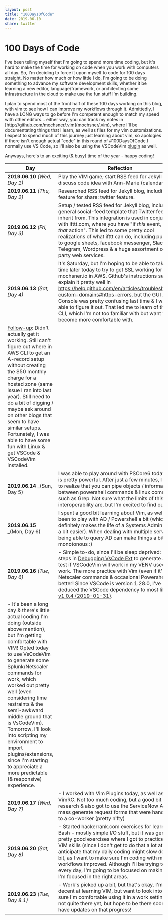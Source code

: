 ```yaml
---
layout: post
title: "100DaysOfCode"
date: 2019-06-10
share: twitter
---
```

# 100 Days of Code
I've been telling myself that I'm going to spend more time coding, but it's hard to make the time for working on code when you work with computers all day. So, I'm deciding to force it upon myself to code for 100 days straight. No matter how much or how little I do, I'm going to be doing something to advance my software development skills, whether it be learning a new editor, language/framework, or architecting some infrastructure in the cloud to make use the fun stuff I'm building. 

I plan to spend most of the front half of these 100 days working on this blog, with vim to see how I can improve my workflows through it. Admittedly, I have a LONG ways to go before I'm competent enough to match my speed with other editors... either way, you can track my notes in [http://github.com/mochsner/.vim](mochsner/.vim), where I'll be documentating things that I learn, as well as files for my vim customizations. I expect to spend much of this journey just learning about vim, so apologies if there isn't enough actual "code" in this round of #100DaysOfCode.I normally use VS Code, so I'll also be using the VSCodeVim [plugin](https://marketplace.visualstudio.com/items?itemName=vscodevim.vim) as well.

Anyways, here's to an exciting (& busy) time of the year - happy coding!

| Day | Reflection |
|----------|-------------|
| **2019.06.10** _(Wed, Day 1)_ | Play the VIM game; start RSS feed for Jekyll blog; discuss code idea with Ann-Marie (calendar) |
| **2019.06.11** _(Thu, Day 2)_ | Researched RSS feed for Jekyll blog, including tags feature for share: twitter feature. |
| **2019.06.12** _(Fri, Day 3)_ | Setup / tested RSS feed for Jekyll blog, including a general social-feed template that Twitter feeds inherit from. This integration is used in conjunction with ifttt.com, where you have "if _this_ event, then _that_ action". This led to some pretty cool realizations of what ifttt can do, including publishing to google sheets, facebook messenger, Slack, Telegram, Wordpress & a huge assortment of 3rd party web services. |
| **2019.06.13** _(Sat, Day 4)_ | It's Saturday, but I'm hoping to be able to take some time later today to try to get SSL working for mochsner.io in AWS. Github's instructions seem to explain it pretty well in https://help.github.com/en/articles/troubleshooting-custom-domains#https-errors, but the GUI AWS Console was pretty confusing last time & I wasn't able to figure it out. That led me to learn of the AWS CLI, which I'm not too familiar with but want to become more comfortable with. 
<u>Follow-up</u>: Didn't actually get it working. Still can't figure out where in AWS CLI to get an A-record setup without creating the $50 monthly charge for a hosted zone (same issue I ran into last year). Still need to do a bit of digging / maybe ask around on other blogs that seem to have similar setups. Fortunately, I was able to have some fun with Linux & get VSCode & VSCodeVim installed. |
| **2019.06.14** _(Sun, Day 5) | I was able to play around with PSCore6 today, which is pretty powerful. After just a few minutes, I came to realize that you can pipe objects / information between powershell commands & linux commands, such as Grep. Not sure what the limits of this interoperability are, but I'm excited to find out! |
| **2019.06.15** _(Mon, Day 6) | I spent a good bit learning about Vim, as well as been to play with AD / Powershell a bit (which definitely makes the life of a Systems Administrator a bit easier). When dealing with multiple servers, being able to query AD can make things a bit less monotonous :) |
| **2019.06.16** _(Tue, Day 6)_ | - Simple to-do, since I'll be sleep deprived: Follow steps in [Debugging VsCode Ext](https://github.com/Microsoft/vscode-go/wiki/Building,-Debugging-and-Sideloading-the-extension-in-Visual-Studio-Code) to generate a .vsix & test if VSCodeVim will work in my VENV used at work. The more practice with Vim (even if it's just Netscaler commands & occasional Powershell), the better! Since VSCode is version 1.28.0, I've deduced the VSCode dependency to most likely be [v1.0.4 (2019-01-31)](https://marketplace.visualstudio.com/items/vscodevim.vim/changelog).
- It's been a long day & there's little actual coding I'm doing (outside above mention), but I'm getting comfortable with VIM! Opted today to use VsCodeVim to generate some Splunk/Netscaler commands for work, which worked out pretty well (even considering time restraints & the semi-awkward middle ground that is VsCodeVim). Tomorrow, I'll look into scripting my environment to import plugins/extensions, since I'm starting to appreciate a more predictable (& responsive) experience. | 
| **2019.06.17** _(Wed, Day 7)_ | - I worked with Vim Plugins today, as well as my VimRC. Not too much coding, but a good bit of research & also got to use the ServiceNow API to mass generate request forms that were handed off to a co-worker (pretty nifty) |
| **2019.06.20** _(Sat, Day 8)_ | - Started hackerrank.com exercises for learning Bash - mostly simple I/O stuff, but it was generally a pretty good exercises where I got to practice my VIM skills (since I don't get to do that a lot at work). I anticipate that my daily coding might slow down a bit, as I want to make sure I'm coding with my VIM workflows improved. Although I'll be trying to code every day, I'm going to be focused on making sure I'm focused in the right areas. |
| **2019.06.23** _(Tue, Day 8.1)_ | - Work's picked up a bit, but that's okay. I'm doing decent at learning VIM, but want to look into making sure I'm comfortable using it in a work setting. I'm not quite there yet, but hope to be there soon. Will have updates on that progress! |
